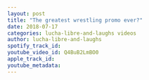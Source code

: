 ```yaml
---
layout: post
title: "The greatest wrestling promo ever?"
date: 2018-07-17
categories: lucha-libre-and-laughs videos
author: lucha-libre-and-laughs
spotify_track_id: 
youtube_video_id: Q4BuB2LmBO0
apple_track_id: 
youtube_metadata: 
---
```

